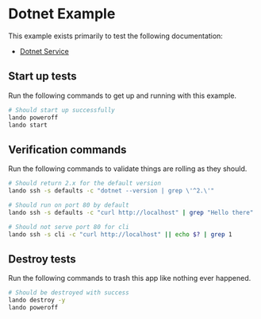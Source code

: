 Dotnet Example
==============

This example exists primarily to test the following documentation:

* [Dotnet Service](https://docs.devwithlando.io/tutorials/dotnet.html)

Start up tests
--------------

Run the following commands to get up and running with this example.

```bash
# Should start up successfully
lando poweroff
lando start
```

Verification commands
---------------------

Run the following commands to validate things are rolling as they should.

```bash
# Should return 2.x for the default version
lando ssh -s defaults -c "dotnet --version | grep \'^2.\'"

# Should run on port 80 by default
lando ssh -s defaults -c "curl http://localhost" | grep "Hello there"

# Should not serve port 80 for cli
lando ssh -s cli -c "curl http://localhost" || echo $? | grep 1
```

Destroy tests
-------------

Run the following commands to trash this app like nothing ever happened.

```bash
# Should be destroyed with success
lando destroy -y
lando poweroff
```
